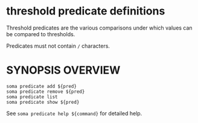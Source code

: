 # threshold predicate definitions

Threshold predicates are the various comparisons under which values
can be compared to thresholds.

Predicates must not contain `/` characters.

# SYNOPSIS OVERVIEW

```
soma predicate add ${pred}
soma predicate remove ${pred}
soma predicate list
soma predicate show ${pred}
```

See `soma predicate help ${command}` for detailed help.
